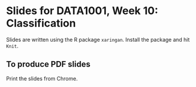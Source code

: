 # Slides for DATA1001, Week 10: Classification

Slides are written using the R package `xaringan`. Install the package and hit `Knit`. 

## To produce PDF slides

Print the slides from Chrome. 
